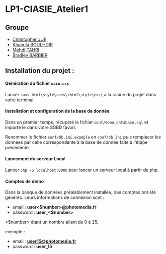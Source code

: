 # LP1-CIASIE_Atelier1

## Groupe

- [Christopher JUE](https://github.com/JUEChristopher)
- [Khaoula BOULHDIR](https://github.com/KhaoulaCode)
- [Mehdi TAHRI](https://github.com/MehdiThr)
- [Bradley BARBIER](https://github.com/Catif)

## Installation du projet :

####  Génération du fichier `main.css`
Lancer `sass html\style\sass\:html\style\css\` à la racine du projet dans votre terminal

#### Installation et configuration de la base de donnée
Dans un premier temps, récupéré le fichier `conf/demo_database.sql` et importé le dans votre SGBD favori.

Renommer le fichier `conf/db.ini.example` en `conf/db.ini` puis remplacer les données par celle correspondante à la base de donnée faite à l'étape précédente.

#### Lancement du serveur Local
Lancer `php -S localhost:8000` pour lancer un serveur local à partir de php.


#### Comptes de démo
Dans la banque de données préalablement installée, des comptes ont été générés.
Leurs informations de connexion sont : 
- email : **user<$number>@photomedia.fr**
- password : **user_<$number>**

<$number> étant un nombre allant de 0 à 25.

exemple : 
- email : **user15@photomedia.fr**
- password : **user_15**